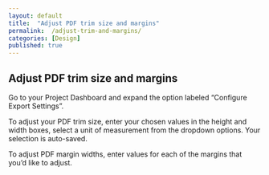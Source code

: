 ```yaml
---
layout: default
title:  "Adjust PDF trim size and margins"
permalink:  /adjust-trim-and-margins/
categories: [Design]
published: true
---
```


<section data-type="chapter" class="hsecchapter" data-hederis-type="hsecchapter" id="adjust-trim-and-margins" data-pi-attrs="id: adjust-trim-and-margins" role="doc-chapter" title="Adjust PDF trim size and margins"><h1 data-hederis-type="hblkchaptitle" class="hblkchaptitle" id="p4N4XXeTv">Adjust PDF trim size and margins</h1>
    <p class="hblkp" data-hederis-type="hblkp" id="pIUT7qPOs">Go to your Project Dashboard and expand the option labeled &#8220;Configure Export Settings&#8221;. </p>
    <p class="hblkp" data-hederis-type="hblkp" id="pBLVmlmmh">To adjust your PDF trim size, enter your chosen values in the height and width boxes, select a unit of measurement from the dropdown options. Your selection is auto-saved.</p>
    <p class="hblkp" data-hederis-type="hblkp" id="p6mKwvuzo">To adjust PDF margin widths, enter values for each of the margins that you&#8217;d like to adjust.</p>
    </section>
    